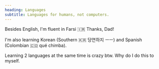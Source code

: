 ```yaml
---
heading: Languages
subtitle: Languages for humans, not computers.
---
```

Besides English, I'm fluent in Farsi 🇮🇷 Thanks, Dad!

I'm also learning Korean (Southern 🇰🇷 당연하지 ㅡㅡ) and  Spanish (Colombian 🇨🇴 qué chimba).

Learning 2 languages at the same time is crazy btw. Why do I do this to myself.
